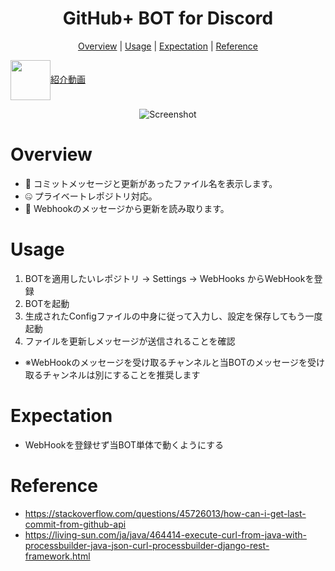 <h1 align="center">GitHub+ BOT for Discord</h1>

<p align="center">
  <a href="#overview">Overview</a> |
  <a href="#usage">Usage</a> |
  <a href="#expectation">Expectation</a> |
  <a href="#reference">Reference</a>
</p>

<a href="https://youtu.be/mqTgTnvjC1c">
  <img align="center" src="https://logos-brand.com/wp-content/uploads/2020/06/YouTube-emblem.png" width="64"><span color="black">紹介動画</span>
</a>

<p align="center">
  <img alt="Screenshot" src="GitHubPlus_Overview.png">
</p>

# Overview
- 💬 コミットメッセージと更新があったファイル名を表示します。
- 🤐 プライベートレポジトリ対応。
- 🤖 Webhookのメッセージから更新を読み取ります。

# Usage
1. BOTを適用したいレポジトリ -> Settings -> WebHooks からWebHookを登録
2. BOTを起動
3. 生成されたConfigファイルの中身に従って入力し、設定を保存してもう一度起動
4. ファイルを更新しメッセージが送信されることを確認
- ※WebHookのメッセージを受け取るチャンネルと当BOTのメッセージを受け取るチャンネルは別にすることを推奨します

# Expectation
- WebHookを登録せず当BOT単体で動くようにする

# Reference
- https://stackoverflow.com/questions/45726013/how-can-i-get-last-commit-from-github-api
- https://living-sun.com/ja/java/464414-execute-curl-from-java-with-processbuilder-java-json-curl-processbuilder-django-rest-framework.html
